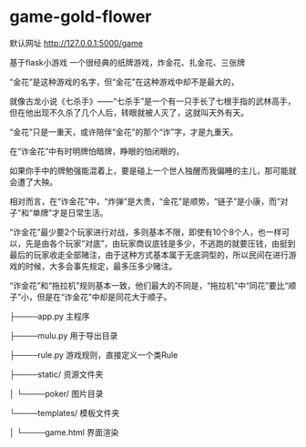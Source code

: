 # game-gold-flower
默认网址 http://127.0.0.1:5000/game

基于flask小游戏
一个很经典的纸牌游戏，炸金花、扎金花、三张牌

“金花”是这种游戏的名字，但“金花”在这种游戏中却不是最大的，

就像古龙小说《七杀手》——“七杀手”是一个有一只手长了七根手指的武林高手，但在他出现不久杀了几个人后，转眼就被人灭了，这就叫天外有天。

“金花”只是一重天，或许陪伴“金花”的那个“诈”字，才是九重天。

在“诈金花”中有时明牌怕暗牌，睁眼的怕闭眼的，

如果你手中的牌勉强能混着上，要是碰上一个世人独醒而我偏睡的主儿，那可能就会遭了大殃。

相对而言，在“诈金花”中，“炸弹”是大贵，“金花”是顺势，“链子”是小康，而“对子”和“单牌”才是日常生活。

“诈金花”最少要2个玩家进行对战，多则基本不限，即使有10个8个人，也一样可以，先是由各个玩家“对底”，由玩家商议底钱是多少，不逃跑的就要压钱，由挺到最后的玩家收走全部赌注，由于这种方式基本属于无底洞型的，所以民间在进行游戏的时候，大多会事先规定，最多压多少赌注。

“诈金花”和“拖拉机”规则基本一致，他们最大的不同是，“拖拉机”中“同花”要比“顺子”小，但是在“诈金花”中却是同花大于顺子。

├────app.py      主程序

├────mulu.py     用于导出目录

├────rule.py       游戏规则，直接定义一个类Rule

├────static/        资源文件夹

│    └────poker/  图片目录

└────templates/    模板文件夹

│    └────game.html  界面渲染
